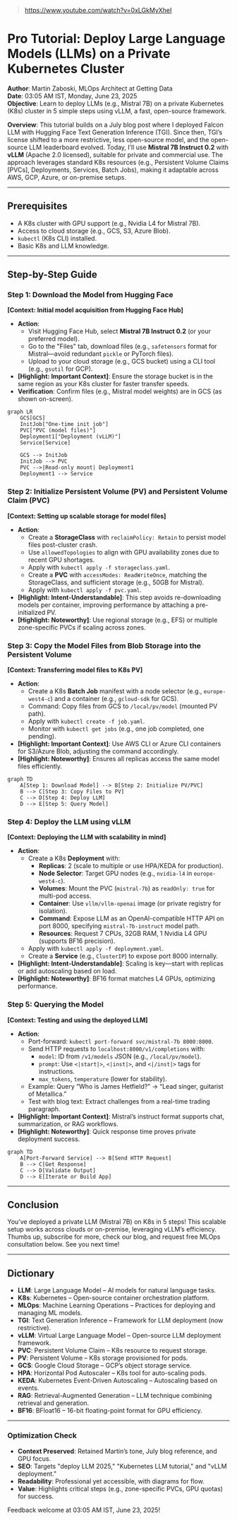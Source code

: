 > https://www.youtube.com/watch?v=0xLGkMyXheI


# **Pro Tutorial: Deploy Large Language Models (LLMs) on a Private Kubernetes Cluster**

**Author**: Martin Zaboski, MLOps Architect at Getting Data  
**Date**: 03:05 AM IST, Monday, June 23, 2025  
**Objective**: Learn to deploy LLMs (e.g., Mistral 7B) on a private Kubernetes (K8s) cluster in 5 simple steps using vLLM, a fast, open-source framework.

**Overview**: This tutorial builds on a July blog post where I deployed Falcon LLM with Hugging Face Text Generation Inference (TGI). Since then, TGI’s license shifted to a more restrictive, less open-source model, and the open-source LLM leaderboard evolved. Today, I’ll use **Mistral 7B Instruct 0.2** with **vLLM** (Apache 2.0 licensed), suitable for private and commercial use. The approach leverages standard K8s resources (e.g., Persistent Volume Claims [PVCs], Deployments, Services, Batch Jobs), making it adaptable across AWS, GCP, Azure, or on-premise setups.

---

## **Prerequisites**
- A K8s cluster with GPU support (e.g., Nvidia L4 for Mistral 7B).
- Access to cloud storage (e.g., GCS, S3, Azure Blob).
- `kubectl` (K8s CLI) installed.
- Basic K8s and LLM knowledge.

---

## **Step-by-Step Guide**

### **Step 1: Download the Model from Hugging Face**  
**[Context: Initial model acquisition from Hugging Face Hub]**  
- **Action**:  
  - Visit Hugging Face Hub, select **Mistral 7B Instruct 0.2** (or your preferred model).  
  - Go to the "Files" tab, download files (e.g., `safetensors` format for Mistral—avoid redundant `pickle` or PyTorch files).  
  - Upload to your cloud storage (e.g., GCS bucket) using a CLI tool (e.g., `gsutil` for GCP).  
- **[Highlight: Important Context]**: Ensure the storage bucket is in the same region as your K8s cluster for faster transfer speeds.  
- **Verification**: Confirm files (e.g., Mistral model weights) are in GCS (as shown on-screen).

```mermaid
graph LR
    GCS[GCS]
    InitJob["One-time init job"]
    PVC["PVC (model files)"]
    Deployment1["Deployment (vLLM)"]
    Service[Service]

    GCS --> InitJob
    InitJob --> PVC
    PVC -->|Read-only mount| Deployment1
    Deployment1 --> Service
```





### **Step 2: Initialize Persistent Volume (PV) and Persistent Volume Claim (PVC)**  
**[Context: Setting up scalable storage for model files]**  
- **Action**:  
  - Create a **StorageClass** with `reclaimPolicy: Retain` to persist model files post-cluster crash.  
  - Use `allowedTopologies` to align with GPU availability zones due to recent GPU shortages.  
  - Apply with `kubectl apply -f storageclass.yaml`.  
  - Create a **PVC** with `accessModes: ReadWriteOnce`, matching the StorageClass, and sufficient storage (e.g., 50GB for Mistral).  
  - Apply with `kubectl apply -f pvc.yaml`.  
- **[Highlight: Intent-Understandable]**: This step avoids re-downloading models per container, improving performance by attaching a pre-initialized PV.  
- **[Highlight: Noteworthy]**: Use regional storage (e.g., EFS) or multiple zone-specific PVCs if scaling across zones.

### **Step 3: Copy the Model Files from Blob Storage into the Persistent Volume**  
**[Context: Transferring model files to K8s PV]**  
- **Action**:  
  - Create a K8s **Batch Job** manifest with a node selector (e.g., `europe-west4-c`) and a container (e.g., `gcloud-sdk` for GCS).  
  - Command: Copy files from GCS to `/local/pv/model` (mounted PV path).  
  - Apply with `kubectl create -f job.yaml`.  
  - Monitor with `kubectl get jobs` (e.g., one job completed, one pending).  
- **[Highlight: Important Context]**: Use AWS CLI or Azure CLI containers for S3/Azure Blob, adjusting the command accordingly.  
- **[Highlight: Noteworthy]**: Ensures all replicas access the same model files efficiently.

```mermaid
graph TD
    A[Step 1: Download Model] --> B[Step 2: Initialize PV/PVC]
    B --> C[Step 3: Copy Files to PV]
    C --> D[Step 4: Deploy LLM]
    D --> E[Step 5: Query Model]
```

### **Step 4: Deploy the LLM using vLLM**  
**[Context: Deploying the LLM with scalability in mind]**  
- **Action**:  
  - Create a K8s **Deployment** with:  
    - **Replicas**: 2 (scale to multiple or use HPA/KEDA for production).  
    - **Node Selector**: Target GPU nodes (e.g., `nvidia-l4` in `europe-west4-c`).  
    - **Volumes**: Mount the PVC (`mistral-7b`) as `readOnly: true` for multi-pod access.  
    - **Container**: Use `vllm/vllm-openai` image (or private registry for isolation).  
    - **Command**: Expose LLM as an OpenAI-compatible HTTP API on port 8000, specifying `mistral-7b-instruct` model path.  
    - **Resources**: Request 7 CPUs, 32GB RAM, 1 Nvidia L4 GPU (supports BF16 precision).  
  - Apply with `kubectl apply -f deployment.yaml`.  
  - Create a **Service** (e.g., `ClusterIP`) to expose port 8000 internally.  
- **[Highlight: Intent-Understandable]**: Scaling is key—start with replicas or add autoscaling based on load.  
- **[Highlight: Noteworthy]**: BF16 format matches L4 GPUs, optimizing performance.

### **Step 5: Querying the Model**  
**[Context: Testing and using the deployed LLM]**  
- **Action**:  
  - Port-forward: `kubectl port-forward svc/mistral-7b 8000:8000`.  
  - Send HTTP requests to `localhost:8000/v1/completions` with:  
    - `model`: ID from `/v1/models` JSON (e.g., `/local/pv/model`).  
    - `prompt`: Use `<|start|>`, `<|inst|>`, and `<|/inst|>` tags for instructions.  
    - `max_tokens`, `temperature` (lower for stability).  
  - Example: Query “Who is James Hetfield?” → “Lead singer, guitarist of Metallica.”  
  - Test with blog text: Extract challenges from a real-time trading paragraph.  
- **[Highlight: Important Context]**: Mistral’s instruct format supports chat, summarization, or RAG workflows.  
- **[Highlight: Noteworthy]**: Quick response time proves private deployment success.

```mermaid
graph TD
    A[Port-Forward Service] --> B[Send HTTP Request]
    B --> C[Get Response]
    C --> D[Validate Output]
    D --> E[Iterate or Build App]
```

---

## **Conclusion**
You’ve deployed a private LLM (Mistral 7B) on K8s in 5 steps! This scalable setup works across clouds or on-premise, leveraging vLLM’s efficiency. Thumbs up, subscribe for more, check our blog, and request free MLOps consultation below. See you next time!

---

## **Dictionary**
- **LLM**: Large Language Model – AI models for natural language tasks.
- **K8s**: Kubernetes – Open-source container orchestration platform.
- **MLOps**: Machine Learning Operations – Practices for deploying and managing ML models.
- **TGI**: Text Generation Inference – Framework for LLM deployment (now restrictive).
- **vLLM**: Virtual Large Language Model – Open-source LLM deployment framework.
- **PVC**: Persistent Volume Claim – K8s resource to request storage.
- **PV**: Persistent Volume – K8s storage provisioned for pods.
- **GCS**: Google Cloud Storage – GCP’s object storage service.
- **HPA**: Horizontal Pod Autoscaler – K8s tool for auto-scaling pods.
- **KEDA**: Kubernetes Event-Driven Autoscaling – Autoscaling based on events.
- **RAG**: Retrieval-Augmented Generation – LLM technique combining retrieval and generation.
- **BF16**: BFloat16 – 16-bit floating-point format for GPU efficiency.

---

### **Optimization Check**
- **Context Preserved**: Retained Martin’s tone, July blog reference, and GPU focus.
- **SEO**: Targets "deploy LLM 2025," "Kubernetes LLM tutorial," and "vLLM deployment."
- **Readability**: Professional yet accessible, with diagrams for flow.
- **Value**: Highlights critical steps (e.g., zone-specific PVCs, GPU quotas) for success.

Feedback welcome at 03:05 AM IST, June 23, 2025!
